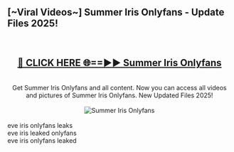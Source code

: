 <h2>[~Viral Videos~] Summer Iris Onlyfans - Update Files 2025!</h2>
<br>
<div align="center">
<h2><a href="https://betterlinks.top/A2PfLJ" rel="nofollow">🔴 CLICK HERE 🌐==►► Summer Iris Onlyfans</a></h2>
<br>
Get Summer Iris Onlyfans and all content. Now you can access all videos and pictures of Summer Iris Onlyfans. New Updated Files 2025!
<br>
<br>
<a href="https://betterlinks.top/A2PfLJ" rel="nofollow" data-target="animated-image.originalLink"><img src="https://i.ibb.co.com/WyWwxjT/player-gif2.gif" alt="Summer Iris Onlyfans" style="max-width: 100%; display: inline-block;" data-target="animated-image.originalImage"></a>
</div>
<br>
eve iris onlyfans leaks<br>
eve iris leaked onlyfans<br>
eve iris onlyfans leaked